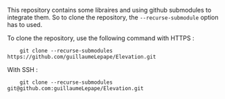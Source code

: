 This repository contains some libraires and using github submodules to integrate them. So to clone the repository, the `--recurse-submodule` option has to used. 

To clone the repository, use the following command with HTTPS : 
```
    git clone --recurse-submodules https://github.com/guillaumeLepape/Elevation.git
```

With SSH :
```
    git clone --recurse-submodules git@github.com:guillaumeLepape/Elevation.git
```
